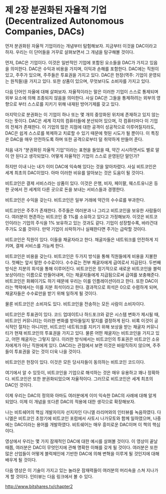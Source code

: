 # 제 2장 분권화된 자율적 기업 (Decentralized Autonomous Companies, DACs)

먼저 분권화된 자율적 기업이라는 개념부터 탐험해보자. 지금부터 이것을 DAC이라고 하자. 우리는 이 단어들을 거꾸로 살펴보면서 그 개념을 탐구해볼 것이다.

먼저, DAC은 기업이다. 이것은 일반적인 기업에 포함된 요소들을 DAC가 가지고 있음을 의미한다. DAC은 수익과 비용을 가지며, 이익과 손해를 포함한다. DAC에는 직원이 있고, 주주가 있으며, 주주들은 투표권을 가지고 있다. DAC은 헌장(역주: 기업이 운영되는 원칙들)을 가지고 있다. 또한 상품이 있으며, 무엇보다도 소비자를 가지고 있다.

다음 단어인 자율에 대해 살펴보자. 자율적이라는 말은 이러한 기업이 스스로 통제되며 외부 요소에 의해 조종되지 않음을 의미한다. 사실 DAC은 그들을 통제하려는 외부의 영향으로 부터 스스로를 지키기 위해 내재된 방어기제를 갖고 있다.

마지막으로 분권화는 이 기업이 하나 또는 몇 개의 중앙화된 위치에 존재하고 있지 않는다는 뜻이다. DAC은 세계 각지의 컴퓨터들에 분산되어 있으며, 각 컴퓨터마다 이 기업의 전체가 존재한다. 이 기업의 많은 지점에 대한 공격이 성공적으로 이루어질지라도, DAC은 쉽게 스스로를 복제하고 치료할 수 있기 때문에 헛된 시도가 될 뿐이다. 이 특징은 DAC을 매우 안전하도록 하며 또한 공격으로부터 덜 취약하게 만들어 준다.

처음 내가 “분권화된 자율적 기업”이라는 표현을 들었을 때, 약간 시시하면서도 별로 말이 안 된다고 생각되었다. 어떻게 자율적인 기업이 스스로 운영된단 말인가?

하지만 이내 나는 내가 이미 DAC에 익숙해 있다는 것을 알아차렸다. 사실 비트코인은 세계 최초의 DAC이었다. 아마 이러한 비유를 알아보는 것은 도움이 될 것이다.

비트코인은 결제 서비스라는 상품이 있다. 이것은 은행, 비자, 페이팔, 웨스트유니온 등 한 곳에서 전 세계의 다른 곳으로 돈을 보내는 서비스들과 경쟁한다.

비트코인은 수익을 갖는다. 비트코인은 일부 거래에 약간의 수수료를 부과한다.

비트코인은 주주가 존재한다. 주주들은 여러분과 나 그리고 비트코인을 보유한 사람들이다. 여러분이 현존하는 비트코인 중 1%를 소유하고 있다고 가정해보자. 이것은 비트코인이라는 기업의 주식을 1% 보유하고 있는 것과도 같다. 기업이 성장할수록, 바라건대 주가도 오를 것이다. 만약 기업이 쇠락하거나 실패한다면 주가는 급락할 것이다.

비트코인은 직원이 있다. 이들을 채굴자라고 한다. 채굴자들은 네트워크를 안전하게 지키며, 결제 서비스를 가능케 한다.

비트코인은 비용을 갖는다. 비트코인은 두가지 방식을 통해 직원들에게 비용을 지불한다. 첫째는 앞서 말한 수수료이다. 수수료는 전부 채굴자에게 급여로서 지급된다. 두번째 방식은 지분의 희석을 통해 이루어진다. 비트코인은 정기적으로 새로운 비트코인을 블럭 보상이라는 이름으로 만들어내며, 이는 채굴자들에게 지급됨으로써 급여를 보충해준다. 비트코인은 화폐이기도 하기 때문에 우리는 이를 인플레이션이라고 한다. 또한 DAC이라는 맥락에서는 이를 지분 희석이라고 한다. 결과적으로 희석은 0으로 수렴하게 되며, 채굴자들은 수수료만을 받기 위해 일하게 될 것이다.

물론 비트코인은 소비자도 있다. 비트코인을 전송하는 모든 사람이 소비자이다.

비트코인은 투표권이 있다. 코드 업데이트나 하드포크와 같은 시스템 변화가 제시될 때, 비트코인 커뮤니티는 이러한 변화를 받아들일지 말지를 결정하게 된다. 비록 이것이 공식적인 절차는 아니지만, 비트코인 네트워크를 지키기 위해 보상을 받는 채굴자 커뮤니티가 현재 비트코인의 투표권을 가지고 있다. 물론 어떤 채굴자는 비트코인을 가지고 있고, 어떤 채굴자는 그렇지 않다. 이러한 방식에서는 비트코인의 투표권은 비트코인 소유자에게가 아닌 직원에게 있다. DAC라는 관점에서 보면 이것은 바람직하지 않으며, 주주들이 투표권을 갖는 것이 더욱 나을 것이다.

비트코인은 헌장이 있다. 이것은 모든 당사자들이 동의하는 비트코인 코드이다.

여기에서 알 수 있듯이, 비트코인을 기업으로 해석하는 것은 매우 유용하고 꽤나 정확하다. 비트코인은 또한 분권화되었으며 자율적이다. 그러므로 비트코인은 세계 최초의 DAC인 것이다.

이제 우리는 DAC의 정의와 아마도 여러분에게 이미 익숙한 DAC의 사례에 대해 알게 되었다. 이제 이 개념을 또다른 DAC의 적용에 대한 생각으로 확장해보자.

나는 비트쉐어의 핵심 개발자이자 선지자인 다니엘 라리머와의 인터뷰를 녹음하였다. 다니엘은 비트코인 초창기에 비트코인 포럼에서 사토시 나가모토와 함께 일하였으며, 나중에는 DAC이라는 용어를 개발하였다. 비트쉐어는 매우 흥미로운 DAC이며 이 책의 핵심이다.

영상에서 우리는 몇 가지 잠재적인 DAC에 대한 예시를 살펴볼 것이다. 이 영상이 끝날 때쯤, 여러분은 DAC이 무엇인지에 관해 명확한 이해를 갖게 될 것이다. 여러분은 또한 많은 산업들이 어떻게 블럭체인에 기반한 DAC에 의해 변혁을 이루게 될 것인지에 대해 배우게 될 것이다.

다음 영상은 이 기술이 가지고 있는 놀라운 잠재력들이 여러분의 머리속을 스쳐 지나가게 할 것이다. 인터뷰는 다음 링크에서 볼 수 있다.

http://www.bitshares.tv/chapter2
